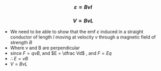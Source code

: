 ### $$\varepsilon = Bvl$$
### $$V = BvL$$

- We need to be able to show that the emf $\varepsilon$ induced in a straight conductor of length $l$ moving at velocity $v$ through a magnetic field of strength $B$ 
- Where v and B are perpendicular
- since $F = qvB$, and $E = \dfrac Vd$ , and $F = Eq$ 
- $\therefore E= vB$ 
- $V = BvL$
